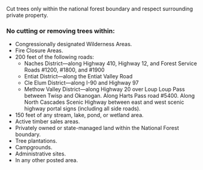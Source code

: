 Cut trees only within the national forest boundary and respect surrounding private property.

### No cutting or removing trees within:

* Congressionally designated Wilderness Areas.
* Fire Closure Areas.
* 200 feet of the following roads: 
    * Naches District—along Highway 410, Highway 12, and Forest Service Roads #1200, #1800, and #1900
    * Entiat District—along the Entiat Valley Road
    * Cle Elum District—along I-90 and Highway 97
    * Methow Valley District—along Highway 20 over Loup Loup Pass between Twisp and Okanogan. Along Harts Pass road #5400. Along North Cascades Scenic Highway between east and west scenic highway portal signs (including all side roads).
* 150 feet of any stream, lake, pond, or wetland area.
* Active timber sales areas.
* Privately owned or state-managed land within the National Forest boundary.
* Tree plantations.
* Campgrounds.
* Administrative sites.
* In any other posted area.

